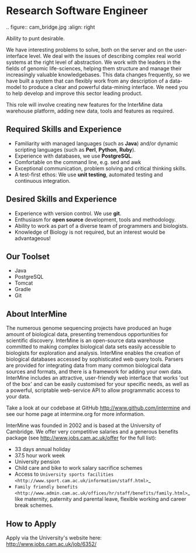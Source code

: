 Research Software Engineer
================================

.. figure::  cam_bridge.jpg
   :align:   right

   Ability to punt desirable.

We have interesting problems to solve, both on the server and on the
user-interface level. We deal with the issues of describing complex real world
systems at the right level of abstraction. We work with the leaders in the
fields of genomic life-sciences, helping them structure and manage their
increasingly valuable knowledgebases. This data changes frequently, so we have
built a system that can flexibly work from any description of a data-model to
produce a clear and powerful data-mining interface. We need you to help develop
and improve this sector leading product.

This role will involve creating new features for the InterMine data warehouse platform, adding new data, tools and features as required.

Required Skills and Experience
------------------------------

* Familiarity with managed languages (such as **Java**) and/or dynamic scripting
  languages (such as **Perl**, **Python**, **Ruby**).
* Experience with databases, we use **PostgreSQL**.
* Comfortable on the command line, e.g. sed and awk
* Exceptional communication, problem solving and critical thinking skills. 
* A test-first ethos: We use **unit testing**, automated testing and continuous integration.

Desired Skills and Experience
------------------------------

* Experience with version control. We use **git**.
* Enthusiasm for **open source** development, tools and methodology.
* Ability to work as part of a diverse team of programmers and biologists.
* Knowledge of Biology is not required, but an interest would be advantageous!

Our Toolset
------------------------------

* Java
* PostgreSQL
* Tomcat
* Gradle
* Git

About InterMine
------------------------------

The numerous genome sequencing projects have produced an huge amount of
biological data, presenting tremendous opportunities for scientific discovery.
InterMine is an open-source data warehouse committed to making complex
biological data sets easily accessible to biologists for exploration and
analysis. InterMine enables the creation of biological databases accessed by
sophisticated web query tools. Parsers are provided for integrating data from
many common biological data sources and formats, and there is a framework for
adding your own data. InterMine includes an attractive, user-friendly web
interface that works 'out of the box' and can be easily customised for your
specific needs, as well as a powerful, scriptable web-service API to allow
programmatic access to your data.

Take a look at our codebase at GitHub http://www.github.com/intermine and see our home page at intermine.org for more information.

InterMine was founded in 2002 and is based at the University of Cambridge. We
offer very competitive salaries and a generous benefits package (see
http://www.jobs.cam.ac.uk/offer for the full list):

* 33 days annual holiday
* 37.5 hour work week
* University pension
* Child care and bike to work salary sacrifice schemes
* Access to `University sports facilities <http://www.sport.cam.ac.uk/information/staff.html>`_
* `Family friendly benefits <http://www.admin.cam.ac.uk/offices/hr/staff/benefits/family.html>`_ like maternity, paternity and parental leave, flexible working and career break schemes.


How to Apply
------------------------------

Apply via the University's website here: http://www.jobs.cam.ac.uk/job/6352/

